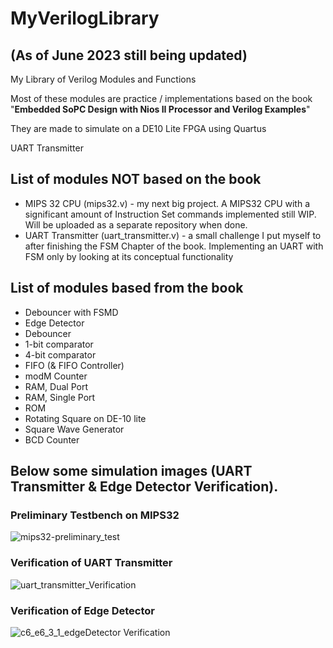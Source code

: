 # MyVerilogLibrary
## (As of June 2023 still being updated)

My Library of Verilog Modules and Functions

Most of these modules are practice / implementations based on the book "**Embedded SoPC Design with Nios II Processor and Verilog Examples**"

They are made to simulate on a DE10 Lite FPGA using Quartus

UART Transmitter 

## List of modules NOT based on the book 
* MIPS 32 CPU (mips32.v) - my next big project. A MIPS32 CPU with a significant amount of Instruction Set commands implemented still WIP. Will be uploaded as a separate repository when done. 
* UART Transmitter (uart_transmitter.v) - a small challenge I put myself to after finishing the FSM Chapter of the book. Implementing an UART with FSM only by looking at its conceptual functionality

## List of modules based from the book
* Debouncer with FSMD
* Edge Detector
* Debouncer
* 1-bit comparator
* 4-bit comparator
* FIFO (& FIFO Controller)
* modM Counter
* RAM, Dual Port
* RAM, Single Port
* ROM
* Rotating Square on DE-10 lite
* Square Wave Generator
* BCD Counter

## Below some simulation images (UART Transmitter & Edge Detector Verification).

### Preliminary Testbench on MIPS32
![mips32-preliminary_test](https://github.com/oriod-malo/MyVerilogLibrary/assets/123891760/21620b7d-9deb-4d5f-9890-e6585dd00248)
### Verification of UART Transmitter
![uart_transmitter_Verification](https://github.com/oriod-malo/MyVerilogLibrary/assets/123891760/74cea112-0592-498a-b50e-bffdc1ede536)
### Verification of Edge Detector
![c6_e6_3_1_edgeDetector Verification](https://github.com/oriod-malo/MyVerilogLibrary/assets/123891760/dc8d85f9-9ae3-4f9e-85ab-8287a7b0eef6)
